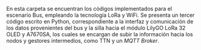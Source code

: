 
En esta carpeta se encuentran los códigos implementados para el escenario Bus, empleando la tecnología LoRa y WiFi. Se presenta un tercer código escrito en Python, correspondiente a la interfaz y comunicación de los datos provenientes del bus y la silla hacia el módulo LilyGO LoRa 32 OLED y A7670SA, los cuales se encargan de subir la información hacia los nodos y gestores intermedios, como TTN y un *MQTT Broker*.

